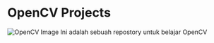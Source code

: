 # OpenCV Projects
![OpenCV Image](https://upload.wikimedia.org/wikipedia/commons/thumb/3/32/OpenCV_Logo_with_text_svg_version.svg/1200px-OpenCV_Logo_with_text_svg_version.svg.png)
Ini adalah sebuah repostory untuk belajar OpenCV
